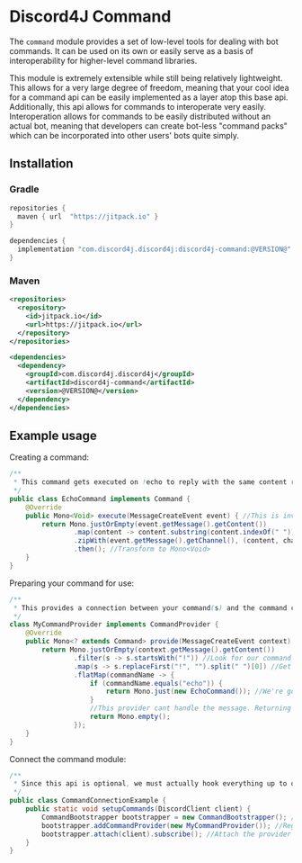 # Discord4J Command
The `command` module provides a set of low-level tools for dealing with bot commands. It can be used on its own or easily serve as a basis of interoperability for higher-level command libraries. 

This module is extremely extensible while still being relatively lightweight. This allows for a very large degree of freedom, meaning that your cool idea for a command api can be easily implemented as a layer atop this base api. Additionally, this api allows for commands to interoperate very easily. Interoperation allows for commands to be easily distributed without an actual bot, meaning that developers can create bot-less "command packs" which can be incorporated into other users' bots quite simply.

## Installation
### Gradle
```groovy
repositories {
  maven { url  "https://jitpack.io" }
}

dependencies {
  implementation "com.discord4j.discord4j:discord4j-command:@VERSION@"
}
```
### Maven
```xml
<repositories>
  <repository>
    <id>jitpack.io</id>
    <url>https://jitpack.io</url>
  </repository>
</repositories>

<dependencies>
  <dependency>
    <groupId>com.discord4j.discord4j</groupId>
    <artifactId>discord4j-command</artifactId>
    <version>@VERSION@</version>
  </dependency>
</dependencies>
```

## Example usage
Creating a command:
```java
/**
 * This command gets executed on !echo to reply with the same content received.
 */
public class EchoCommand implements Command {
    @Override
    public Mono<Void> execute(MessageCreateEvent event) { //This is invoked when !echo has been received
        return Mono.justOrEmpty(event.getMessage().getContent())
                .map(content -> content.substring(content.indexOf(" "))) //Retrieve string to reply with
                .zipWith(event.getMessage().getChannel(), (content, channel) -> channel.createMessage(content)) //Reply
                .then(); //Transform to Mono<Void>
    }
}
```
Preparing your command for use:
```java
/**
 * This provides a connection between your command(s) and the command client.
 */
class MyCommandProvider implements CommandProvider {
    @Override
    public Mono<? extends Command> provide(MessageCreateEvent context) { //Determine which command to use, if any
        return Mono.justOrEmpty(context.getMessage().getContent())
                .filter(s -> s.startsWith("!")) //Look for our command prefix
                .map(s -> s.replaceFirst("!", "").split(" ")[0]) //Get the command name
                .flatMap(commandName -> {
                    if (commandName.equals("echo")) {
                        return Mono.just(new EchoCommand()); //We're going to handle the message with an EchoCommand
                    }
                    //This provider cant handle the message. Returning empty() lets other providers try
                    return Mono.empty();
                });
    }
}
```
Connect the command module:
```java
/**
 * Since this api is optional, we must actually hook everything up to our DiscordClient.
 */
public class CommandConnectionExample {
    public static void setupCommands(DiscordClient client) {
        CommandBootstrapper bootstrapper = new CommandBootstrapper(); //This mediates all the internal logic for commands
        bootstrapper.addCommandProvider(new MyCommandProvider()); //Register our command provider
        bootstrapper.attach(client).subscribe(); //Attach the provider to the client and activate it
    }
}
```